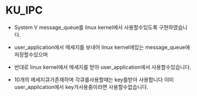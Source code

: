 # KU_IPC
  - System V message_queue를 linux kernel에서 사용할수있도록 구현하였습니다.
  
  
  - user_application에서 메세지를 보내어 linux kernel에있는 message_queue에 저장할수있으며
  
  
  - 반대로 linux kernel에서 메세지를 받아 user_application에서 사용할수있습니다.
  
  
  - 10개의 메세지큐가존재하며 각큐를사용할때는 key를받아 사용합니다 이미 user_application에서 key가사용중이라면
    사용할수없습니다.
